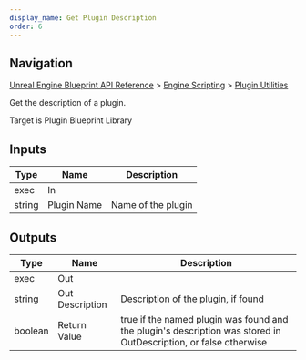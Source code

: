 ```yaml
---
display_name: Get Plugin Description
order: 6
---
```

## Navigation

[Unreal Engine Blueprint API Reference](https://dev.epicgames.com/documentation/en-us/unreal-engine/BlueprintAPI) > [Engine Scripting](https://dev.epicgames.com/documentation/en-us/unreal-engine/BlueprintAPI/EngineScripting) > [Plugin Utilities](https://dev.epicgames.com/documentation/en-us/unreal-engine/BlueprintAPI/EngineScripting/PluginUtilities)

Get the description of a plugin.

Target is Plugin Blueprint Library

## Inputs

| Type | Name | Description |
| --- | --- | --- |
| exec | In |  |
| string | Plugin Name | Name of the plugin |

## Outputs

| Type | Name | Description |
| --- | --- | --- |
| exec | Out |  |
| string | Out Description | Description of the plugin, if found |
| boolean | Return Value | true if the named plugin was found and the plugin's description was stored in OutDescription, or false otherwise |
